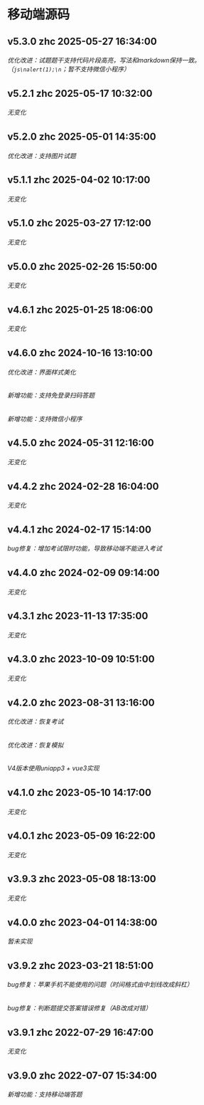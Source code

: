 # 移动端源码
## v5.3.0 zhc 2025-05-27 16:34:00
###### 优化改进：试题题干支持代码片段高亮，写法和markdown保持一致。（```js\nalert(1);\n```；暂不支持微信小程序） 

## v5.2.1 zhc 2025-05-17 10:32:00
###### 无变化

## v5.2.0 zhc 2025-05-01 14:35:00
###### 优化改进：支持图片试题 

## v5.1.1 zhc 2025-04-02 10:17:00
###### 无变化

## v5.1.0 zhc 2025-03-27 17:12:00
###### 无变化

## v5.0.0 zhc 2025-02-26 15:50:00
###### 无变化

## v4.6.1 zhc 2025-01-25 18:06:00
###### 无变化

## v4.6.0 zhc 2024-10-16 13:10:00
###### 优化改进：界面样式美化
###### 新增功能：支持免登录扫码答题
###### 新增功能：支持微信小程序

## v4.5.0 zhc 2024-05-31 12:16:00
###### 无变化

## v4.4.2 zhc 2024-02-28 16:04:00
###### 无变化

## v4.4.1 zhc 2024-02-17 15:14:00
###### bug修复：增加考试限时功能，导致移动端不能进入考试

## v4.4.0 zhc 2024-02-09 09:14:00
###### 无变化

## v4.3.1 zhc 2023-11-13 17:35:00
###### 无变化

## v4.3.0 zhc 2023-10-09 10:51:00
###### 无变化

## v4.2.0 zhc 2023-08-31 13:16:00
###### 优化改进：恢复考试
###### 优化改进：恢复模拟
###### V4版本使用uniapp3 + vue3实现

## v4.1.0 zhc 2023-05-10 14:17:00
###### 无变化

## v4.0.1 zhc 2023-05-09 16:22:00
###### 无变化

## v3.9.3 zhc 2023-05-08 18:13:00
###### 无变化

## v4.0.0 zhc 2023-04-01 14:38:00
###### 暂未实现

## v3.9.2 zhc 2023-03-21 18:51:00
###### bug修复：苹果手机不能使用的问题（时间格式由中划线改成斜杠）
###### bug修复：判断题提交答案错误修复（AB改成对错）

## v3.9.1 zhc 2022-07-29 16:47:00
###### 无变化

## v3.9.0 zhc 2022-07-07 15:34:00
###### 新增功能：支持移动端答题